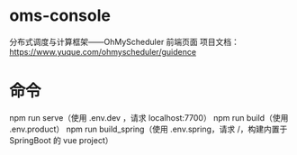 # oms-console
分布式调度与计算框架——OhMyScheduler 前端页面
项目文档：https://www.yuque.com/ohmyscheduler/guidence

# 命令
npm run serve（使用 .env.dev ，请求 localhost:7700）
npm run build（使用 .env.product）
npm run build_spring（使用 .env.spring，请求 /，构建内置于 SpringBoot 的 vue project）
